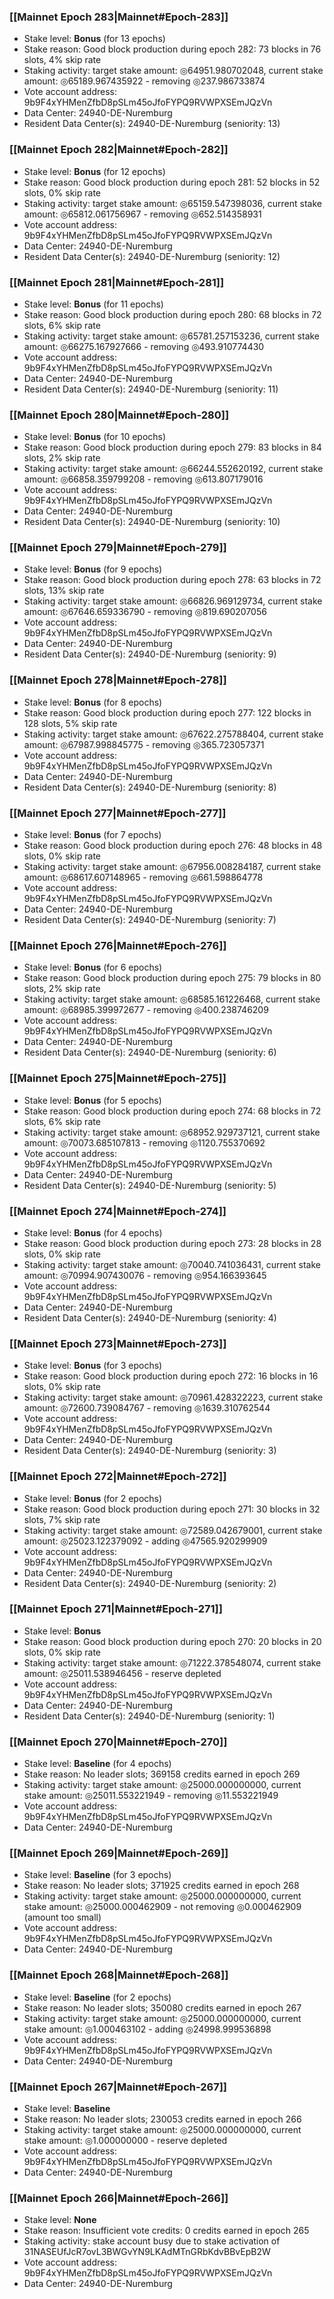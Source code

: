 ### [[Mainnet Epoch 283|Mainnet#Epoch-283]]
* Stake level: **Bonus** (for 13 epochs)
* Stake reason: Good block production during epoch 282: 73 blocks in 76 slots, 4% skip rate
* Staking activity: target stake amount: ◎64951.980702048, current stake amount: ◎65189.967435922 - removing ◎237.986733874
* Vote account address: 9b9F4xYHMenZfbD8pSLm45oJfoFYPQ9RVWPXSEmJQzVn
* Data Center: 24940-DE-Nuremburg
* Resident Data Center(s): 24940-DE-Nuremburg (seniority: 13)
### [[Mainnet Epoch 282|Mainnet#Epoch-282]]
* Stake level: **Bonus** (for 12 epochs)
* Stake reason: Good block production during epoch 281: 52 blocks in 52 slots, 0% skip rate
* Staking activity: target stake amount: ◎65159.547398036, current stake amount: ◎65812.061756967 - removing ◎652.514358931
* Vote account address: 9b9F4xYHMenZfbD8pSLm45oJfoFYPQ9RVWPXSEmJQzVn
* Data Center: 24940-DE-Nuremburg
* Resident Data Center(s): 24940-DE-Nuremburg (seniority: 12)
### [[Mainnet Epoch 281|Mainnet#Epoch-281]]
* Stake level: **Bonus** (for 11 epochs)
* Stake reason: Good block production during epoch 280: 68 blocks in 72 slots, 6% skip rate
* Staking activity: target stake amount: ◎65781.257153236, current stake amount: ◎66275.167927666 - removing ◎493.910774430
* Vote account address: 9b9F4xYHMenZfbD8pSLm45oJfoFYPQ9RVWPXSEmJQzVn
* Data Center: 24940-DE-Nuremburg
* Resident Data Center(s): 24940-DE-Nuremburg (seniority: 11)
### [[Mainnet Epoch 280|Mainnet#Epoch-280]]
* Stake level: **Bonus** (for 10 epochs)
* Stake reason: Good block production during epoch 279: 83 blocks in 84 slots, 2% skip rate
* Staking activity: target stake amount: ◎66244.552620192, current stake amount: ◎66858.359799208 - removing ◎613.807179016
* Vote account address: 9b9F4xYHMenZfbD8pSLm45oJfoFYPQ9RVWPXSEmJQzVn
* Data Center: 24940-DE-Nuremburg
* Resident Data Center(s): 24940-DE-Nuremburg (seniority: 10)
### [[Mainnet Epoch 279|Mainnet#Epoch-279]]
* Stake level: **Bonus** (for 9 epochs)
* Stake reason: Good block production during epoch 278: 63 blocks in 72 slots, 13% skip rate
* Staking activity: target stake amount: ◎66826.969129734, current stake amount: ◎67646.659336790 - removing ◎819.690207056
* Vote account address: 9b9F4xYHMenZfbD8pSLm45oJfoFYPQ9RVWPXSEmJQzVn
* Data Center: 24940-DE-Nuremburg
* Resident Data Center(s): 24940-DE-Nuremburg (seniority: 9)
### [[Mainnet Epoch 278|Mainnet#Epoch-278]]
* Stake level: **Bonus** (for 8 epochs)
* Stake reason: Good block production during epoch 277: 122 blocks in 128 slots, 5% skip rate
* Staking activity: target stake amount: ◎67622.275788404, current stake amount: ◎67987.998845775 - removing ◎365.723057371
* Vote account address: 9b9F4xYHMenZfbD8pSLm45oJfoFYPQ9RVWPXSEmJQzVn
* Data Center: 24940-DE-Nuremburg
* Resident Data Center(s): 24940-DE-Nuremburg (seniority: 8)
### [[Mainnet Epoch 277|Mainnet#Epoch-277]]
* Stake level: **Bonus** (for 7 epochs)
* Stake reason: Good block production during epoch 276: 48 blocks in 48 slots, 0% skip rate
* Staking activity: target stake amount: ◎67956.008284187, current stake amount: ◎68617.607148965 - removing ◎661.598864778
* Vote account address: 9b9F4xYHMenZfbD8pSLm45oJfoFYPQ9RVWPXSEmJQzVn
* Data Center: 24940-DE-Nuremburg
* Resident Data Center(s): 24940-DE-Nuremburg (seniority: 7)
### [[Mainnet Epoch 276|Mainnet#Epoch-276]]
* Stake level: **Bonus** (for 6 epochs)
* Stake reason: Good block production during epoch 275: 79 blocks in 80 slots, 2% skip rate
* Staking activity: target stake amount: ◎68585.161226468, current stake amount: ◎68985.399972677 - removing ◎400.238746209
* Vote account address: 9b9F4xYHMenZfbD8pSLm45oJfoFYPQ9RVWPXSEmJQzVn
* Data Center: 24940-DE-Nuremburg
* Resident Data Center(s): 24940-DE-Nuremburg (seniority: 6)
### [[Mainnet Epoch 275|Mainnet#Epoch-275]]
* Stake level: **Bonus** (for 5 epochs)
* Stake reason: Good block production during epoch 274: 68 blocks in 72 slots, 6% skip rate
* Staking activity: target stake amount: ◎68952.929737121, current stake amount: ◎70073.685107813 - removing ◎1120.755370692
* Vote account address: 9b9F4xYHMenZfbD8pSLm45oJfoFYPQ9RVWPXSEmJQzVn
* Data Center: 24940-DE-Nuremburg
* Resident Data Center(s): 24940-DE-Nuremburg (seniority: 5)
### [[Mainnet Epoch 274|Mainnet#Epoch-274]]
* Stake level: **Bonus** (for 4 epochs)
* Stake reason: Good block production during epoch 273: 28 blocks in 28 slots, 0% skip rate
* Staking activity: target stake amount: ◎70040.741036431, current stake amount: ◎70994.907430076 - removing ◎954.166393645
* Vote account address: 9b9F4xYHMenZfbD8pSLm45oJfoFYPQ9RVWPXSEmJQzVn
* Data Center: 24940-DE-Nuremburg
* Resident Data Center(s): 24940-DE-Nuremburg (seniority: 4)
### [[Mainnet Epoch 273|Mainnet#Epoch-273]]
* Stake level: **Bonus** (for 3 epochs)
* Stake reason: Good block production during epoch 272: 16 blocks in 16 slots, 0% skip rate
* Staking activity: target stake amount: ◎70961.428322223, current stake amount: ◎72600.739084767 - removing ◎1639.310762544
* Vote account address: 9b9F4xYHMenZfbD8pSLm45oJfoFYPQ9RVWPXSEmJQzVn
* Data Center: 24940-DE-Nuremburg
* Resident Data Center(s): 24940-DE-Nuremburg (seniority: 3)
### [[Mainnet Epoch 272|Mainnet#Epoch-272]]
* Stake level: **Bonus** (for 2 epochs)
* Stake reason: Good block production during epoch 271: 30 blocks in 32 slots, 7% skip rate
* Staking activity: target stake amount: ◎72589.042679001, current stake amount: ◎25023.122379092 - adding ◎47565.920299909
* Vote account address: 9b9F4xYHMenZfbD8pSLm45oJfoFYPQ9RVWPXSEmJQzVn
* Data Center: 24940-DE-Nuremburg
* Resident Data Center(s): 24940-DE-Nuremburg (seniority: 2)
### [[Mainnet Epoch 271|Mainnet#Epoch-271]]
* Stake level: **Bonus**
* Stake reason: Good block production during epoch 270: 20 blocks in 20 slots, 0% skip rate
* Staking activity: target stake amount: ◎71222.378548074, current stake amount: ◎25011.538946456 - reserve depleted
* Vote account address: 9b9F4xYHMenZfbD8pSLm45oJfoFYPQ9RVWPXSEmJQzVn
* Data Center: 24940-DE-Nuremburg
* Resident Data Center(s): 24940-DE-Nuremburg (seniority: 1)
### [[Mainnet Epoch 270|Mainnet#Epoch-270]]
* Stake level: **Baseline** (for 4 epochs)
* Stake reason: No leader slots; 369158 credits earned in epoch 269
* Staking activity: target stake amount: ◎25000.000000000, current stake amount: ◎25011.553221949 - removing ◎11.553221949
* Vote account address: 9b9F4xYHMenZfbD8pSLm45oJfoFYPQ9RVWPXSEmJQzVn
* Data Center: 24940-DE-Nuremburg
### [[Mainnet Epoch 269|Mainnet#Epoch-269]]
* Stake level: **Baseline** (for 3 epochs)
* Stake reason: No leader slots; 371925 credits earned in epoch 268
* Staking activity: target stake amount: ◎25000.000000000, current stake amount: ◎25000.000462909 - not removing ◎0.000462909 (amount too small)
* Vote account address: 9b9F4xYHMenZfbD8pSLm45oJfoFYPQ9RVWPXSEmJQzVn
* Data Center: 24940-DE-Nuremburg
### [[Mainnet Epoch 268|Mainnet#Epoch-268]]
* Stake level: **Baseline** (for 2 epochs)
* Stake reason: No leader slots; 350080 credits earned in epoch 267
* Staking activity: target stake amount: ◎25000.000000000, current stake amount: ◎1.000463102 - adding ◎24998.999536898
* Vote account address: 9b9F4xYHMenZfbD8pSLm45oJfoFYPQ9RVWPXSEmJQzVn
* Data Center: 24940-DE-Nuremburg
### [[Mainnet Epoch 267|Mainnet#Epoch-267]]
* Stake level: **Baseline**
* Stake reason: No leader slots; 230053 credits earned in epoch 266
* Staking activity: target stake amount: ◎25000.000000000, current stake amount: ◎1.000000000 - reserve depleted
* Vote account address: 9b9F4xYHMenZfbD8pSLm45oJfoFYPQ9RVWPXSEmJQzVn
* Data Center: 24940-DE-Nuremburg
### [[Mainnet Epoch 266|Mainnet#Epoch-266]]
* Stake level: **None**
* Stake reason: Insufficient vote credits: 0 credits earned in epoch 265
* Staking activity: stake account busy due to stake activation of 31NASEUfJcR7ovL3BWGvYN9LKAdMTnGRbKdvBBvEpB2W
* Vote account address: 9b9F4xYHMenZfbD8pSLm45oJfoFYPQ9RVWPXSEmJQzVn
* Data Center: 24940-DE-Nuremburg